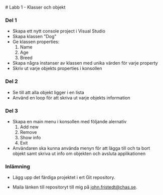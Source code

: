 ﻿﻿# Labb 1 - Klasser och objekt

### Del 1
* Skapa ett nytt console project i Visual Studio
* Skapa klassen "Dog"
* Ge klassen properties:
	1. Name
	2. Age
	3. Breed
* Skapa några instanser av klassen med unika värden för varje property
* Skriv ut varje objekts properties i konsollen

### Del 2
* Se till att alla objekt ligger i en lista
* Använd en loop för att skriva ut varje objekts information

### Del 3
* Skapa en main menu i konsollen med följande alernativ
	1. Add new
	2. Remove
	3. Show info
	4. Exit
* Användaren ska kunna använda menyn för att lägga till och ta bort objekt samt skriva ut info om objekten och avsluta applikationen

### Inlämning
* Lägg upp det färdiga projektet i ert Git repository.

* Maila länken till repositoryt till mig på john.fristedt@chas.se.